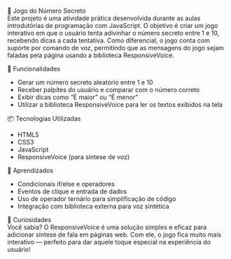 🎯 Jogo do Número Secreto<br>
Este projeto é uma atividade prática desenvolvida durante as aulas introdutórias de programação com JavaScript. 
O objetivo é criar um jogo interativo em que o usuário tenta adivinhar o número secreto entre 1 e 10, recebendo dicas a cada tentativa. 
Como diferencial, o jogo conta com suporte por comando de voz, permitindo que as mensagens do jogo sejam faladas pela página usando a biblioteca ResponsiveVoice.

🚀 Funcionalidades
- Gerar um número secreto aleatório entre 1 e 10
- Receber palpites do usuário e comparar com o número correto
- Exibir dicas como “É maior” ou “É menor”
- Utilizar a biblioteca ResponsiveVoice para ler os textos exibidos na tela

📦 Tecnologias Utilizadas
- HTML5
- CSS3
- JavaScript
- ResponsiveVoice (para síntese de voz)

🧠 Aprendizados
- Condicionais if/else e operadores
- Eventos de clique e entrada de dados
- Uso de operador ternário para simplificação de código
- Integração com biblioteca externa para voz sintética

🤖 Curiosidades<br>
Você sabia? O ResponsiveVoice é uma solução simples e eficaz para adicionar síntese de fala em páginas web. 
Com ele, o jogo fica muito mais interativo — perfeito para dar aquele toque especial na experiência do usuário!




